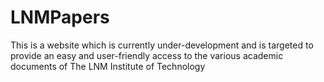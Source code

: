 # LNMPapers

This is a website which is currently under-development and is targeted to provide an easy and user-friendly access to the various academic documents of The LNM Institute of Technology

